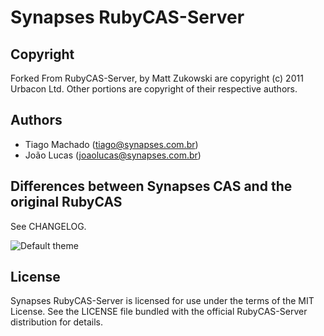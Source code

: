 # Synapses RubyCAS-Server

## Copyright

Forked From RubyCAS-Server, by Matt Zukowski are copyright (c) 2011 Urbacon Ltd.
Other portions are copyright of their respective authors.

## Authors

* Tiago Machado (tiago@synapses.com.br)
* João Lucas (joaolucas@synapses.com.br)

## Differences between Synapses CAS and the original RubyCAS

See CHANGELOG.

![Default theme](https://dl.dropbox.com/s/e7sunyjrja63tv0/synapses-cas-theme.png)


## License

Synapses RubyCAS-Server is licensed for use under the terms of the MIT License.
See the LICENSE file bundled with the official RubyCAS-Server distribution for details.